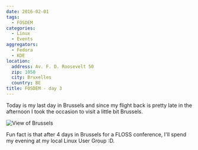 ```yaml
---
date: 2016-02-01
tags:
  - FOSDEM
categories:
  - Linux
  - Events
aggregators:
  - Fedora
  - KDE
location:
  address: Av. F. D. Roosevelt 50
  zip: 1050
  city: Bruxelles
  country: BE
title: FOSDEM - day 3
---
```


Today is my last day in Brussels and since my flight back is pretty late in the afternoon I took the occasion to visit a little bit Brussels.

![View of Brussels](/img/posts/2016_02_01_fosdem_day3.jpg)

Fun fact is that after 4 days in Brussels for a FLOSS conference, I'll spend my evening at my local Linux User Group :D.
